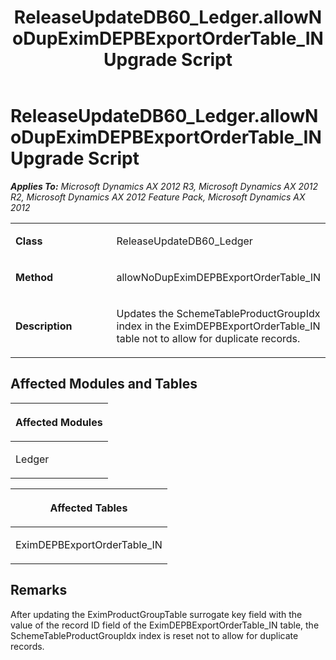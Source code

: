 ﻿---
title: ReleaseUpdateDB60_Ledger.allowNoDupEximDEPBExportOrderTable_IN Upgrade Script
TOCTitle: ReleaseUpdateDB60_Ledger.allowNoDupEximDEPBExportOrderTable_IN Upgrade Script
ms:assetid: a419762f-3363-1dce-d001-3160dd41646f
ms:mtpsurl: https://msdn.microsoft.com/en-us/library/JJ736805(v=AX.60)
ms:contentKeyID: 49710236
ms.date: 05/18/2015
mtps_version: v=AX.60
---

# ReleaseUpdateDB60\_Ledger.allowNoDupEximDEPBExportOrderTable\_IN Upgrade Script 


_**Applies To:** Microsoft Dynamics AX 2012 R3, Microsoft Dynamics AX 2012 R2, Microsoft Dynamics AX 2012 Feature Pack, Microsoft Dynamics AX 2012_

<table>
<colgroup>
<col style="width: 50%" />
<col style="width: 50%" />
</colgroup>
<tbody>
<tr class="odd">
<td><p><strong>Class</strong></p></td>
<td><p>ReleaseUpdateDB60_Ledger</p></td>
</tr>
<tr class="even">
<td><p><strong>Method</strong></p></td>
<td><p>allowNoDupEximDEPBExportOrderTable_IN</p></td>
</tr>
<tr class="odd">
<td><p><strong>Description</strong></p></td>
<td><p>Updates the SchemeTableProductGroupIdx index in the EximDEPBExportOrderTable_IN table not to allow for duplicate records.</p></td>
</tr>
</tbody>
</table>


## Affected Modules and Tables

<table>
<colgroup>
<col style="width: 100%" />
</colgroup>
<thead>
<tr class="header">
<th><p>Affected Modules</p></th>
</tr>
</thead>
<tbody>
<tr class="odd">
<td><p>Ledger</p></td>
</tr>
</tbody>
</table>


<table>
<colgroup>
<col style="width: 100%" />
</colgroup>
<thead>
<tr class="header">
<th><p>Affected Tables</p></th>
</tr>
</thead>
<tbody>
<tr class="odd">
<td><p>EximDEPBExportOrderTable_IN</p></td>
</tr>
</tbody>
</table>


## Remarks

After updating the EximProductGroupTable surrogate key field with the value of the record ID field of the EximDEPBExportOrderTable\_IN table, the SchemeTableProductGroupIdx index is reset not to allow for duplicate records.

  


